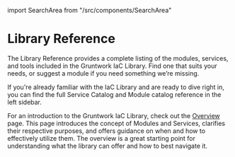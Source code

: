 import SearchArea from "/src/components/SearchArea"

# Library Reference

The Library Reference provides a complete listing of the modules, services, and tools included in the Gruntwork IaC Library. Find one that suits your needs, or suggest a module if you need something we’re missing.

If you're already familiar with the IaC Library and are ready to dive right in, you can find the full Service Catalog and Module catalog reference in the left sidebar.

For an introduction to the Gruntwork IaC Library, check out the [Overview](/iac/overview) page. This page introduces the concept of Modules and Services, clarifies their respective purposes, and offers guidance on when and how to effectively utilize them. The overview is a great starting point for understanding what the library can offer and how to best navigate it.

<SearchArea />
